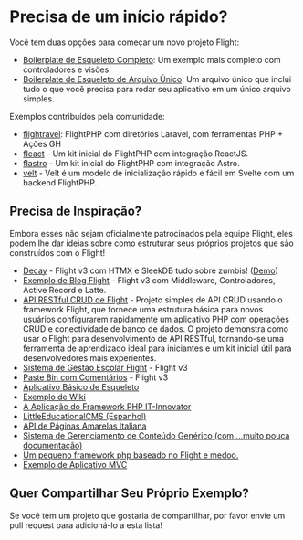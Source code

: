 # Precisa de um início rápido?

Você tem duas opções para começar um novo projeto Flight:

- [Boilerplate de Esqueleto Completo](https://github.com/flightphp/skeleton): Um exemplo mais completo com controladores e visões.
- [Boilerplate de Esqueleto de Arquivo Único](https://github.com/flightphp/skeleton-simple): Um arquivo único que inclui tudo o que você precisa para rodar seu aplicativo em um único arquivo simples.

Exemplos contribuídos pela comunidade:

- [flightravel](https://github.com/fadrian06-templates/flighravel): FlightPHP com diretórios Laravel, com ferramentas PHP + Ações GH
- [fleact](https://github.com/flightphp/fleact) - Um kit inicial do FlightPHP com integração ReactJS.
- [flastro](https://github.com/flightphp/flastro) - Um kit inicial do FlightPHP com integração Astro.
- [velt](https://github.com/flightphp/velt) - Velt é um modelo de inicialização rápido e fácil em Svelte com um backend FlightPHP.

## Precisa de Inspiração?

Embora esses não sejam oficialmente patrocinados pela equipe Flight, eles podem lhe dar ideias sobre como estruturar seus próprios projetos que são construídos com o Flight!

- [Decay](https://github.com/boxybird/decay) - Flight v3 com HTMX e SleekDB tudo sobre zumbis! ([Demo](https://decay.andrewrhyand.com))
- [Exemplo de Blog Flight](https://github.com/n0nag0n/flightphp-blog) - Flight v3 com Middleware, Controladores, Active Record e Latte.
- [API RESTful CRUD de Flight](https://github.com/soheilkhaledabdi/php-crud-api-flight) - Projeto simples de API CRUD usando o framework Flight, que fornece uma estrutura básica para novos usuários configurarem rapidamente um aplicativo PHP com operações CRUD e conectividade de banco de dados. O projeto demonstra como usar o Flight para desenvolvimento de API RESTful, tornando-se uma ferramenta de aprendizado ideal para iniciantes e um kit inicial útil para desenvolvedores mais experientes.
- [Sistema de Gestão Escolar Flight](https://github.com/krmu/FlightPHP_School) - Flight v3
- [Paste Bin com Comentários](https://github.com/n0nag0n/commie2) - Flight v3
- [Aplicativo Básico de Esqueleto](https://github.com/markhughes/flight-skeleton)
- [Exemplo de Wiki](https://github.com/Skayo/FlightWiki)
- [A Aplicação do Framework PHP IT-Innovator](https://github.com/itinnovator/myphp-app)
- [LittleEducationalCMS (Espanhol)](https://github.com/casgin/LittleEducationalCMS)
- [API de Páginas Amarelas Italiana](https://github.com/chiccomagnus/PGAPI)
- [Sistema de Gerenciamento de Conteúdo Genérico (com....muito pouca documentação)](https://github.com/recepuncu/cms)
- [Um pequeno framework php baseado no Flight e medoo.](https://github.com/ycrao/tinyme)
- [Exemplo de Aplicativo MVC](https://github.com/paddypei/Flight-MVC)

## Quer Compartilhar Seu Próprio Exemplo?

Se você tem um projeto que gostaria de compartilhar, por favor envie um pull request para adicioná-lo a esta lista!